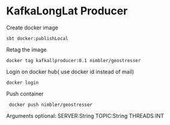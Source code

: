 # KafkaLongLat Producer

 Create docker image

`sbt docker:publishLocal`

Retag the image

`docker tag kafkallproducer:0.1 nimbler/geostresser
`

Login on docker hub( use docker id instead of mail)

`docker login`

Push container

` docker push nimbler/geostresser`

Arguments optional: SERVER:String TOPIC:String THREADS:INT
